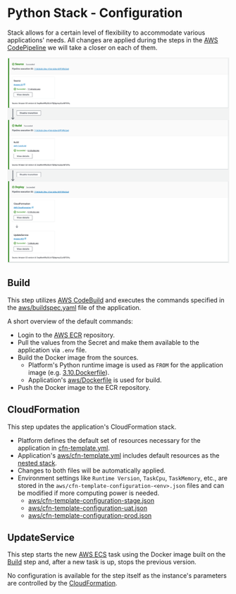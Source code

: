 # Python Stack - Configuration

Stack allows for a certain level of flexibility to accommodate various applications' needs. All changes are applied during the steps in the [AWS CodePipeline](https://docs.aws.amazon.com/codepipeline/latest/userguide/welcome.html) we will take a closer on each of them.

![deploy--pipeline.png](../deploy/img/deploy--pipeline.png)

## Build

This step utilizes [AWS CodeBuild](https://docs.aws.amazon.com/codebuild/latest/userguide/welcome.html) and executes the commands specified in the [aws/buildspec.yaml](/aws/buildspec.yaml) file of the application.

A short overview of the default commands:

* Login to the [AWS ECR](https://docs.aws.amazon.com/AmazonECR/latest/userguide/what-is-ecr.html) repository.
* Pull the values from the Secret and make them available to the application via `.env` file.
* Build the Docker image from the sources.
    * Platform's Python runtime image is used as `FROM` for the application image (e.g. [3.10.Dockerfile](https://github.com/pJeremyDemers/the-sink/tree/main/runtimes/python/3.10.Dockerfile)).
    * Application's [aws/Dockerfile](/aws/Dockerfile) is used for build.
* Push the Docker image to the ECR repository.

## CloudFormation

This step updates the application's CloudFormation stack.

* Platform defines the default set of resources necessary for the application in [cfn-template.yml](https://github.com/JeremyDemers/the-sink/tree/main/stacks/python/cfn-template.yml).
* Application's [aws/cfn-template.yml](/aws/cfn-template.yml) includes default resources as the [nested stack](https://docs.aws.amazon.com/AWSCloudFormation/latest/UserGuide/using-cfn-nested-stacks.html).
* Changes to both files will be automatically applied.
* Environment settings like `Runtime Version`, `TaskCpu`, `TaskMemory`, etc., are stored in the `aws/cfn-template-configuration-<env>.json` files and can be modified if more computing power is needed.
    * [aws/cfn-template-configuration-stage.json](/aws/cfn-template-configuration-stage.json)
    * [aws/cfn-template-configuration-uat.json](/aws/cfn-template-configuration-uat.json)
    * [aws/cfn-template-configuration-prod.json](/aws/cfn-template-configuration-prod.json)

## UpdateService

This step starts the new [AWS ECS](https://docs.aws.amazon.com/AmazonECS/latest/developerguide/Welcome.html) task using the Docker image built on the [Build](#build) step and, after a new task is up, stops the previous version.

No configuration is available for the step itself as the instance's parameters are controlled by the [CloudFormation](#cloudformation).
